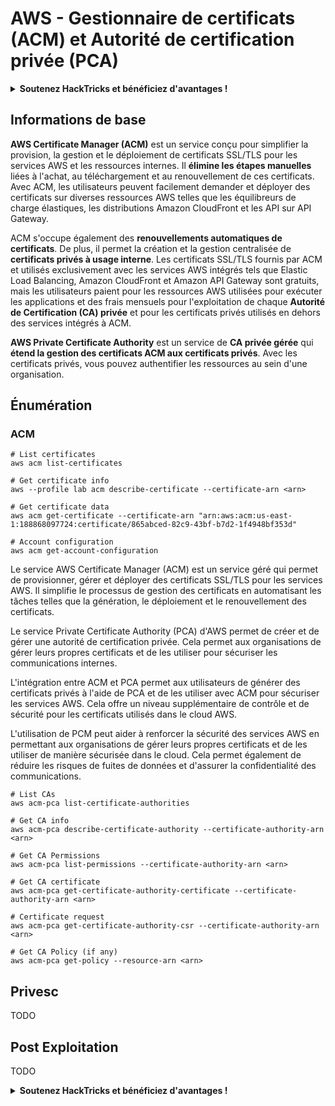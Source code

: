 # AWS - Gestionnaire de certificats (ACM) et Autorité de certification privée (PCA)

<details>

<summary><strong>Soutenez HackTricks et bénéficiez d'avantages !</strong></summary>

* Si vous souhaitez voir votre **entreprise annoncée dans HackTricks** ou si vous souhaitez accéder à la **dernière version de PEASS ou télécharger HackTricks en PDF**, consultez les [**PLANS D'ABONNEMENT**](https://github.com/sponsors/carlospolop) !
* Obtenez le [**swag officiel PEASS & HackTricks**](https://peass.creator-spring.com)
* Découvrez [**La famille PEASS**](https://opensea.io/collection/the-peass-family), notre collection exclusive de [**NFT**](https://opensea.io/collection/the-peass-family)
* **Rejoignez le** 💬 [**groupe Discord**](https://discord.gg/hRep4RUj7f) ou le [**groupe Telegram**](https://t.me/peass) ou **suivez** moi sur **Twitter** 🐦 [**@carlospolopm**](https://twitter.com/carlospolopm)**.**
* **Partagez vos astuces de piratage en soumettant des PR aux** [**HackTricks**](https://github.com/carlospolop/hacktricks) et [**HackTricks Cloud**](https://github.com/carlospolop/hacktricks-cloud) github repos.

</details>

## Informations de base

**AWS Certificate Manager (ACM)** est un service conçu pour simplifier la provision, la gestion et le déploiement de certificats SSL/TLS pour les services AWS et les ressources internes. Il **élimine les étapes manuelles** liées à l'achat, au téléchargement et au renouvellement de ces certificats. Avec ACM, les utilisateurs peuvent facilement demander et déployer des certificats sur diverses ressources AWS telles que les équilibreurs de charge élastiques, les distributions Amazon CloudFront et les API sur API Gateway.

ACM s'occupe également des **renouvellements automatiques de certificats**. De plus, il permet la création et la gestion centralisée de **certificats privés à usage interne**. Les certificats SSL/TLS fournis par ACM et utilisés exclusivement avec les services AWS intégrés tels que Elastic Load Balancing, Amazon CloudFront et Amazon API Gateway sont gratuits, mais les utilisateurs paient pour les ressources AWS utilisées pour exécuter les applications et des frais mensuels pour l'exploitation de chaque **Autorité de Certification (CA) privée** et pour les certificats privés utilisés en dehors des services intégrés à ACM.

**AWS Private Certificate Authority** est un service de **CA privée gérée** qui **étend la gestion des certificats ACM aux certificats privés**. Avec les certificats privés, vous pouvez authentifier les ressources au sein d'une organisation.

## Énumération

### ACM
```
# List certificates
aws acm list-certificates

# Get certificate info
aws --profile lab acm describe-certificate --certificate-arn <arn>

# Get certificate data
aws acm get-certificate --certificate-arn "arn:aws:acm:us-east-1:188868097724:certificate/865abced-82c9-43bf-b7d2-1f4948bf353d"

# Account configuration
aws acm get-account-configuration
```
Le service AWS Certificate Manager (ACM) est un service géré qui permet de provisionner, gérer et déployer des certificats SSL/TLS pour les services AWS. Il simplifie le processus de gestion des certificats en automatisant les tâches telles que la génération, le déploiement et le renouvellement des certificats.

Le service Private Certificate Authority (PCA) d'AWS permet de créer et de gérer une autorité de certification privée. Cela permet aux organisations de gérer leurs propres certificats et de les utiliser pour sécuriser les communications internes.

L'intégration entre ACM et PCA permet aux utilisateurs de générer des certificats privés à l'aide de PCA et de les utiliser avec ACM pour sécuriser les services AWS. Cela offre un niveau supplémentaire de contrôle et de sécurité pour les certificats utilisés dans le cloud AWS.

L'utilisation de PCM peut aider à renforcer la sécurité des services AWS en permettant aux organisations de gérer leurs propres certificats et de les utiliser de manière sécurisée dans le cloud. Cela permet également de réduire les risques de fuites de données et d'assurer la confidentialité des communications.
```
# List CAs
aws acm-pca list-certificate-authorities

# Get CA info
aws acm-pca describe-certificate-authority --certificate-authority-arn <arn>

# Get CA Permissions
aws acm-pca list-permissions --certificate-authority-arn <arn>

# Get CA certificate
aws acm-pca get-certificate-authority-certificate --certificate-authority-arn <arn>

# Certificate request
aws acm-pca get-certificate-authority-csr --certificate-authority-arn <arn>

# Get CA Policy (if any)
aws acm-pca get-policy --resource-arn <arn>
```
## Privesc

TODO

## Post Exploitation

TODO

<details>

<summary><strong>Soutenez HackTricks et bénéficiez d'avantages !</strong></summary>

* Si vous souhaitez voir votre **entreprise annoncée dans HackTricks** ou si vous souhaitez accéder à la **dernière version de PEASS ou télécharger HackTricks en PDF**, consultez les [**PLANS D'ABONNEMENT**](https://github.com/sponsors/carlospolop) !
* Obtenez le [**swag officiel PEASS & HackTricks**](https://peass.creator-spring.com)
* Découvrez [**The PEASS Family**](https://opensea.io/collection/the-peass-family), notre collection exclusive de [**NFT**](https://opensea.io/collection/the-peass-family)
* **Rejoignez le** 💬 [**groupe Discord**](https://discord.gg/hRep4RUj7f) ou le [**groupe Telegram**](https://t.me/peass) ou **suivez** moi sur **Twitter** 🐦 [**@carlospolopm**](https://twitter.com/carlospolopm)**.**
* **Partagez vos astuces de piratage en soumettant des PR aux** [**HackTricks**](https://github.com/carlospolop/hacktricks) et [**HackTricks Cloud**](https://github.com/carlospolop/hacktricks-cloud) dépôts github.

</details>
